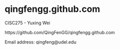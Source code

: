 # qingfengg.github.com
<p>
  CISC275 - Yuxing Wei
</p>
<p>
  https://github.com/QingFenGG/qingfengg.github.com
</p>
<p>
  Email address: qingfeng@udel.edu
</p>
